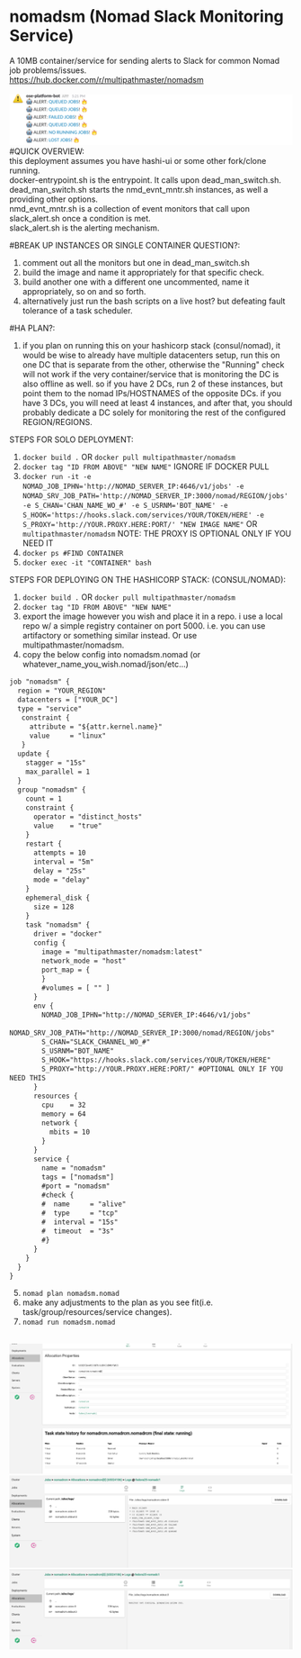 # nomadsm (Nomad Slack Monitoring Service)
A 10MB container/service for sending alerts to Slack for common Nomad job problems/issues.<br>
https://hub.docker.com/r/multipathmaster/nomadsm <br>
<br>
<img src=https://raw.githubusercontent.com/multipathmaster/nomadsm/master/img/SLACK_ALERT.png><br>
#QUICK OVERVIEW:<br>
this deployment assumes you have hashi-ui or some other fork/clone running.<br>
docker-entrypoint.sh is the entrypoint. It calls upon dead_man_switch.sh.<br>
dead_man_switch.sh starts the nmd_evnt_mntr.sh instances, as well a providing other options.<br>
nmd_evnt_mntr.sh is a collection of event monitors that call upon slack_alert.sh once a condition is met.<br>
slack_alert.sh is the alerting mechanism.<br>

#BREAK UP INSTANCES OR SINGLE CONTAINER QUESTION?:
1.  comment out all the monitors but one in dead_man_switch.sh
2.  build the image and name it appropriately for that specific check.
3.  build another one with a different one uncommented, name it appropriately, so on and so forth.
4.  alternatively just run the bash scripts on a live host? but defeating fault tolerance of a task scheduler.<br>

#HA PLAN?:
1.  if you plan on running this on your hashicorp stack (consul/nomad), it would be wise to already have multiple datacenters setup, run this on one DC that is separate from the other, otherwise the "Running" check will not work if the very container/service that is monitoring the DC is also offline as well.  so if you have 2 DCs, run 2 of these instances, but point them to the nomad IPs/HOSTNAMES of the opposite DCs.  if you have 3 DCs, you will need at least 4 instances, and after that, you should probably dedicate a DC solely for monitoring the rest of the configured REGION/REGIONS.<br>

STEPS FOR SOLO DEPLOYMENT:
1.  `docker build .` OR `docker pull multipathmaster/nomadsm`
2.  `docker tag "ID FROM ABOVE" "NEW NAME"` IGNORE IF DOCKER PULL
3.  `docker run -it -e NOMAD_JOB_IPHN='http://NOMAD_SERVER_IP:4646/v1/jobs' -e NOMAD_SRV_JOB_PATH='http://NOMAD_SERVER_IP:3000/nomad/REGION/jobs' -e S_CHAN='CHAN_NAME_WO_#' -e S_USRNM='BOT_NAME' -e S_HOOK='https://hooks.slack.com/services/YOUR/TOKEN/HERE' -e S_PROXY='http://YOUR.PROXY.HERE:PORT/' "NEW IMAGE NAME"` OR `multipathmaster/nomadsm` NOTE: THE PROXY IS OPTIONAL ONLY IF YOU NEED IT
4.  `docker ps #FIND CONTAINER`
5.  `docker exec -it "CONTAINER" bash`

STEPS FOR DEPLOYING ON THE HASHICORP STACK: (CONSUL/NOMAD):
1.  `docker build .` OR `docker pull multipathmaster/nomadsm`
2.  `docker tag "ID FROM ABOVE" "NEW NAME"`
3.  export the image however you wish and place it in a repo.  i use a local repo w/ a simple registry container on
port 5000.  i.e. you can use artifactory or something similar instead.  Or use multipathmaster/nomadsm.
4.  copy the below config into nomadsm.nomad (or whatever_name_you_wish.nomad/json/etc...)
```
job "nomadsm" {
  region = "YOUR_REGION"
  datacenters = ["YOUR_DC"]
  type = "service"
   constraint {
     attribute = "${attr.kernel.name}"
     value     = "linux"
   }
  update {
    stagger = "15s"
    max_parallel = 1
  }
  group "nomadsm" {
    count = 1
    constraint {
      operator = "distinct_hosts"
      value    = "true"
    }
    restart {
      attempts = 10
      interval = "5m"
      delay = "25s"
      mode = "delay"
    }
    ephemeral_disk {
      size = 128
    }
    task "nomadsm" {
      driver = "docker"
      config {
        image = "multipathmaster/nomadsm:latest"
        network_mode = "host"
        port_map = {
        }
        #volumes = [ "" ]
      }
      env {
        NOMAD_JOB_IPHN="http://NOMAD_SERVER_IP:4646/v1/jobs"
        NOMAD_SRV_JOB_PATH="http://NOMAD_SERVER_IP:3000/nomad/REGION/jobs"
        S_CHAN="SLACK_CHANNEL_WO_#"
        S_USRNM="BOT_NAME"
        S_HOOK="https://hooks.slack.com/services/YOUR/TOKEN/HERE"
        S_PROXY="http://YOUR.PROXY.HERE:PORT/" #OPTIONAL ONLY IF YOU NEED THIS
      }
      resources {
        cpu    = 32
        memory = 64
        network {
          mbits = 10
        }
      }
      service {
        name = "nomadsm"
        tags = ["nomadsm"]
        #port = "nomadsm"
        #check {
        #  name     = "alive"
        #  type     = "tcp"
        #  interval = "15s"
        #  timeout  = "3s"
        #}
      }
    }
  }
}
```
5.  `nomad plan nomadsm.nomad`
6.  make any adjustments to the plan as you see fit(i.e. task/group/resources/service changes).
7.  `nomad run nomadsm.nomad` <br>
<br>
<img src=https://raw.githubusercontent.com/multipathmaster/nomadrcm/master/img/Nomad_Running.png>
<br>
<img src=https://raw.githubusercontent.com/multipathmaster/nomadrcm/master/img/stderr.png>
<br>
<img src=https://raw.githubusercontent.com/multipathmaster/nomadrcm/master/img/stdout.png>
<br>
